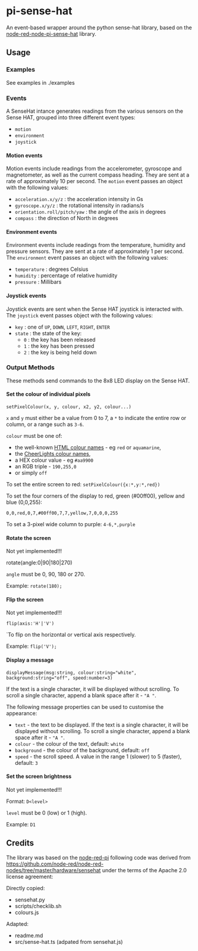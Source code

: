 # pi-sense-hat

An event-based wrapper around the python sense-hat library, based on the [node-red-node-pi-sense-hat](https://www.npmjs.com/package/node-red-node-pi-sense-hat) library.

## Usage

### Examples
See examples in ./examples

### Events

A SenseHat intance generates readings from the various sensors on the Sense HAT, grouped into
three different event types:
* `motion`
* `environment`
* `joystick`

#### Motion events

Motion events include readings from the accelerometer, gyroscope and magnetometer,
as well as the current compass heading. They are sent at a rate of approximately 10
per second. The `motion` event passes an object with the
following values:

  - `acceleration.x/y/z` : the acceleration intensity in Gs
  - `gyroscope.x/y/z` : the rotational intensity in radians/s
  - `orientation.roll/pitch/yaw` : the angle of the axis in degrees
  - `compass` : the direction of North in degrees

#### Environment events

Environment events include readings from the temperature, humidity and pressure
sensors. They are sent at a rate of approximately 1 per second.  The `environment` event passes an object
with the following values:

  - `temperature` : degrees Celsius
  - `humidity` : percentage of relative humidity
  - `pressure` : Millibars

#### Joystick events

Joystick events are sent when the Sense HAT joystick is interacted with. The
 `joystick` event passes object with the following values:

  - `key` : one of `UP`, `DOWN`, `LEFT`, `RIGHT`, `ENTER`
  - `state` : the state of the key:
    - `0` : the key has been released
    - `1` : the key has been pressed
    - `2` : the key is being held down


### Output Methods

These methods send commands to the 8x8 LED display on the Sense HAT.

#### Set the colour of individual pixels

`setPixelColour(x, y, colour, x2, y2, colour...)`


`x` and `y` must either be a value from 0 to 7, a `*` to indicate the entire row
or column, or a range such as `3-6`.

`colour` must be one of:

  - the well-known <a href="https://en.wikipedia.org/wiki/Web_colors" target="_new">HTML colour names</a> - eg `red` or `aquamarine`,
  - the <a href="http://cheerlights.com/cheerlights-api/">CheerLights colour names</a>,
  - a HEX colour value - eg `#aa9900`
  - an RGB triple - `190,255,0`
  - or simply `off`

To set the entire screen to red: `setPixelColour({x:*,y:*,red})`

To set the four corners of the display to red, green (#00ff00), yellow and blue (0,0,255):

`0,0,red,0,7,#00ff00,7,7,yellow,7,0,0,0,255`

To set a 3-pixel wide column to purple: `4-6,*,purple`


#### Rotate the screen

Not yet implemented!!!

rotate(angle:0|90|180|270)

`angle` must be 0, 90, 180 or 270.

Example: `rotate(180);`

#### Flip the screen

Not yet implemented!!!

`flip(axis:'H'|'V')`

`To flip on the horizontal or vertical axis respectively.

Example: `flip('V');`

#### Display a message

`displayMessage(msg:string, colour:string="white", background:string="off", speed:number=3)`

If the text is a single character, it will be displayed without scrolling. To
scroll a single character, append a blank space after it - `"A "`.

The following message properties can be used to customise the appearance:
  - `text` - the text to be displayed. If the text is a single character, it will be displayed without scrolling. To scroll a single character, append a blank space after it - `"A "`.
  - `colour` - the colour of the text, default: `white`
  - `background` - the colour of the background, default: `off`
  - `speed` - the scroll speed. A value in the range 1 (slower) to 5 (faster), default: `3`

#### Set the screen brightness

Not yet implemented!!!

Format: `D<level>`

`level` must be 0 (low) or 1 (high).

Example: `D1`



## Credits

The library was based on the [node-red-pi]() following code was derived from https://github.com/node-red/node-red-nodes/tree/master/hardware/sensehat under the terms of the Apache 2.0 license agreement:

Directly copied:
* sensehat.py
* scripts/checklib.sh
* colours.js

Adapted:
* readme.md
* src/sense-hat.ts (adpated from sensehat.js)